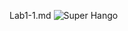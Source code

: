 Lab1-1.md
![Super Hango](https://github.com/Yushan30/EC2024/assets/162285019/899e2150-6c64-49a6-a0ee-765154a8dae1)
